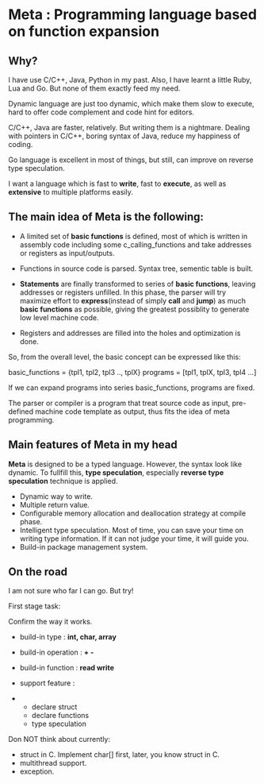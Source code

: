 **Meta** : Programming language based on function expansion
===========================================================


Why?
---

I have use C/C++, Java, Python in my past. Also, I have learnt a little
Ruby, Lua and Go. But none of them exactly feed my need.

Dynamic language are just too dynamic, which make them slow to execute, hard
to offer code complement and code hint for editors.

C/C++, Java are faster, relatively. But writing them is a nightmare. Dealing
with pointers in C/C++, boring syntax of Java, reduce my happiness of coding.

Go language is excellent in most of things, but still, can improve on reverse
type speculation.

I want a language which is fast to **write**, fast to **execute**, as well
as **extensive** to multiple platforms easily.


The main idea of **Meta** is the following:
-------------------------------------------

- A limited set of **basic functions** is defined, most of which is written
  in assembly code including some c_calling_functions and take addresses or
  registers as input/outputs.

- Functions in source code is parsed. Syntax tree, sementic table is built.

- **Statements** are finally transformed to series of **basic functions**,
  leaving addresses or registers unfilled. In this phase, the parser will try
  maximize effort to **express**(instead of simply **call** and **jump**) 
  as much **basic functions** as possible, giving the greatest possiblity to
  generate low level machine code.

- Registers and addresses are filled into the holes and optimization is done.


So, from the overall level, the basic concept can be expressed like this:

basic_functions = {tpl1, tpl2, tpl3 .., tplX} 
programs = [tpl1, tplX, tpl3, tpl4 ...]

If we can expand programs into series basic_functions, programs are fixed.

The parser or compiler is a program that treat source code as input,
pre-defined machine code template as output, thus fits the idea of meta
programming.


Main features of **Meta** in my head
------------------------------------

**Meta** is designed to be a typed language. However, the syntax look like
dynamic. To fullfill this, **type speculation**, especially **reverse type
speculation** technique is applied.

- Dynamic way to write.
- Multiple return value.
- Configurable memory allocation and deallocation strategy at compile phase.
- Intelligent type speculation. Most of time, you can save your time on
  writing type information. If it can not judge your time, it will guide
  you.
- Build-in package management system.


On the road
----------

I am not sure who far I can go. But try!

First stage task:

Confirm the way it works.

- build-in type      : **int, char, array**
- build-in operation : **+ -**
- build-in function  : **read write**
- support feature    :

-  - declare struct
   - declare functions
   - type speculation


Don NOT think about currently:

- struct in C. Implement char[] first, later, you know struct in C.
- multithread support. 
- exception.


